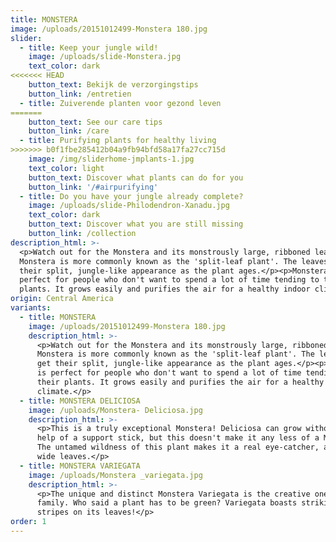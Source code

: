 ```yaml
---
title: MONSTERA
image: /uploads/20151012499-Monstera 180.jpg
slider:
  - title: Keep your jungle wild!
    image: /uploads/slide-Monstera.jpg
    text_color: dark
<<<<<<< HEAD
    button_text: Bekijk de verzorgingstips
    button_link: /entretien
  - title: Zuiverende planten voor gezond leven
=======
    button_text: See our care tips
    button_link: /care
  - title: Purifying plants for healthy living
>>>>>>> b0f1fbe285412b04a9fb94bfd58a17fa27cc715d
    image: /img/sliderhome-jmplants-1.jpg
    text_color: light
    button_text: Discover what plants can do for you
    button_link: '/#airpurifying'
  - title: Do you have your jungle already complete?
    image: /uploads/slide-Philodendron-Xanadu.jpg
    text_color: dark
    button_text: Discover what you are still missing
    button_link: /collection
description_html: >-
  <p>Watch out for the Monstera and its monstrously large, ribboned leaves.
  Monstera is more commonly known as the 'split-leaf plant'. The leaves only get
  their split, jungle-like appearance as the plant ages.</p><p>Monstera is
  perfect for people who don't want to spend a lot of time tending to their
  plants. It grows easily and purifies the air for a healthy indoor climate.</p>
origin: Central America
variants:
  - title: MONSTERA
    image: /uploads/20151012499-Monstera 180.jpg
    description_html: >-
      <p>Watch out for the Monstera and its monstrously large, ribboned leaves.
      Monstera is more commonly known as the 'split-leaf plant'. The leaves only
      get their split, jungle-like appearance as the plant ages.</p><p>Monstera
      is perfect for people who don't want to spend a lot of time tending to
      their plants. It grows easily and purifies the air for a healthy indoor
      climate.</p>
  - title: MONSTERA DELICIOSA
    image: /uploads/Monstera- Deliciosa.jpg
    description_html: >-
      <p>This is a truly exceptional Monstera! Deliciosa can grow without the
      help of a support stick, but this doesn't make it any less of a Monstera.
      The untamed wildness of this plant makes it a real eye-catcher, as do its
      wide leaves.</p>
  - title: MONSTERA VARIEGATA
    image: /uploads/Monstera _variegata.jpg
    description_html: >-
      <p>The unique and distinct Monstera Variegata is the creative one in the
      family. Who said a plant has to be green? Variegata boasts striking white
      stripes on its leaves!</p>
order: 1
---
```



